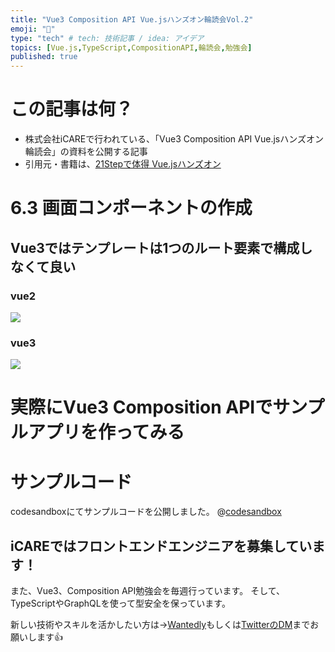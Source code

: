 ```yaml
---
title: "Vue3 Composition API Vue.jsハンズオン輪読会Vol.2"
emoji: "🦔"
type: "tech" # tech: 技術記事 / idea: アイデア
topics: [Vue.js,TypeScript,CompositionAPI,輪読会,勉強会]
published: true
---
```


# この記事は何？
- 株式会社iCAREで行われている、「Vue3 Composition API Vue.jsハンズオン輪読会」の資料を公開する記事
- 引用元・書籍は、[21Stepで体得 Vue.jsハンズオン](https://amzn.to/349Q6DJ)

# 6.3 画面コンポーネントの作成
## Vue3ではテンプレートは1つのルート要素で構成しなくて良い

### vue2
![](https://res.cloudinary.com/dwq6umozu/image/upload/v1608529156/carbon_4_eq3o6v.png)

### vue3
![](https://res.cloudinary.com/dwq6umozu/image/upload/v1608529168/carbon_5_r3lr3w.png)

# 実際にVue3 Composition APIでサンプルアプリを作ってみる


# サンプルコード
codesandboxにてサンプルコードを公開しました。
@[codesandbox](https://codesandbox.io/embed/3-6-3qq6w?fontsize=14&hidenavigation=1&theme=dark)


## iCAREではフロントエンドエンジニアを募集しています！
また、Vue3、Composition API勉強会を毎週行っています。
そして、TypeScriptやGraphQLを使って型安全を保っています。

新しい技術やスキルを活かしたい方は→[Wantedly](https://www.wantedly.com/projects/549145)もしくは[TwitterのDM](https://twitter.com/watsuyo_2)までお願いします👍
